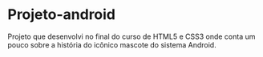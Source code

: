 # Projeto-android
Projeto que desenvolvi no final do curso de HTML5 e CSS3 onde conta um pouco sobre a história do icônico mascote do sistema Android.
